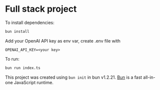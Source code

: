 # Full stack project

To install dependencies:

```bash
bun install
```

Add your OpenAI API key as env var, create .env file with

```
OPENAI_API_KEY=<your key>
```

To run:

```bash
bun run index.ts
```

This project was created using `bun init` in bun v1.2.21. [Bun](https://bun.com) is a fast all-in-one JavaScript runtime.
